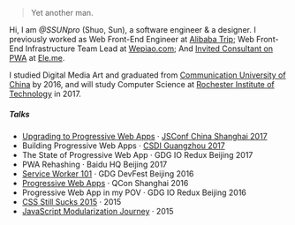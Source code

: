 

> Yet another man.


Hi, I am *@SSUNpro* (Shuo, Sun), a software engineer & a designer. I previously worked as Web Front-End Engineer at [Alibaba Trip](https://www.alitrip.com/); Web Front-End Infrastructure Team Lead at [Wepiao.com](https://www.crunchbase.com/organization/wepiao#/entity); And [Invited Consultant on PWA]((https://medium.com/elemefe/upgrading-ele-me-to-progressive-web-app-2a446832e509)) at [Ele.me](https://github.com/elemefe/).

I studied Digital Media Art and graduated from [Communication University of China](https://en.wikipedia.org/wiki/Communication_University_of_China) by 2016, and will study Computer Science at [Rochester Institute of Technology](https://en.wikipedia.org/wiki/Rochester_Institute_of_Technology) in 2017.


##### Talks

- [Upgrading to Progressive Web Apps][9] · [JSConf China Shanghai 2017](http://2017.jsconf.cn/)
- Building Progressive Web Apps · [CSDI Guangzhou 2017](http://www.csdisummit.com/)
- The State of Progressive Web App · GDG IO Redux Beijing 2017
- PWA Rehashing · Baidu HQ Beijing 2017
- [Service Worker 101][5] · GDG DevFest Beijing 2016
- [Progressive Web Apps][4] · QCon Shanghai 2016
- Progressive Web App in my POV · GDG IO Redux Beijing 2016
- [CSS Still Sucks 2015][2] · 2015
- [JavaScript Modularization Journey][1] · 2015



[1]: //LuffyBySunny.github.io/2015/07/09/js-module-7day/
[2]: //LuffyBySunny.github.io/2015/12/28/css-sucks-2015/
[3]: //LuffyBySunny.github.io/2016/06/05/pwa-in-my-pov/
[4]: //LuffyBySunny.github.io/2016/10/20/pwa-qcon2016/
[5]: //LuffyBySunny.github.io/2016/11/20/sw-101-gdgdf/
[6]: https://yanshuo.io/assets/player/?deck=58ac8598b123db0067292f92 "PWA Rehashing"
[7]: https://yanshuo.io/assets/player/?deck=593ad6fbfe88c2006a0a0d6d "The State of PWA"
[8]: https://yanshuo.io/assets/player/?deck=594d673d570c357d0698a950 "Building PWA"
[9]: //LuffyBySunny.github.io/jsconfcn2017/


